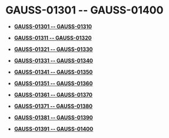 # GAUSS-01301 -- GAUSS-01400<a name="ZH-CN_TOPIC_0302073657"></a>

-   **[GAUSS-01301 -- GAUSS-01310](GAUSS-01301----GAUSS-01310.md)**  

-   **[GAUSS-01311 -- GAUSS-01320](GAUSS-01311----GAUSS-01320.md)**  

-   **[GAUSS-01321 -- GAUSS-01330](GAUSS-01321----GAUSS-01330.md)**  

-   **[GAUSS-01331 -- GAUSS-01340](GAUSS-01331----GAUSS-01340.md)**  

-   **[GAUSS-01341 -- GAUSS-01350](GAUSS-01341----GAUSS-01350.md)**  

-   **[GAUSS-01351 -- GAUSS-01360](GAUSS-01351----GAUSS-01360.md)**  

-   **[GAUSS-01361 -- GAUSS-01370](GAUSS-01361----GAUSS-01370.md)**  

-   **[GAUSS-01371 -- GAUSS-01380](GAUSS-01371----GAUSS-01380.md)**  

-   **[GAUSS-01381 -- GAUSS-01390](GAUSS-01381----GAUSS-01390.md)**  

-   **[GAUSS-01391 -- GAUSS-01400](GAUSS-01391----GAUSS-01400.md)**  


